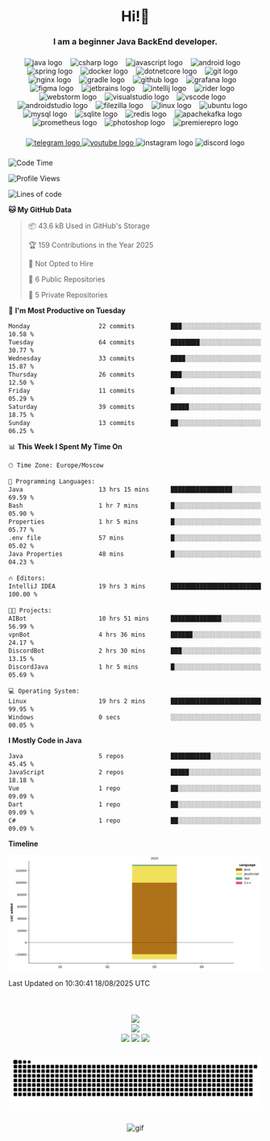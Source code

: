 <h1 align="center">Hi!👋</h1>

###

<h3 align="center">I am a beginner Java BackEnd developer.</h3>

###

<div align="center">
  <img src="https://cdn.jsdelivr.net/gh/devicons/devicon/icons/java/java-original-wordmark.svg" height="54" alt="java logo"  />
  <img width="8" />
  <img src="https://cdn.jsdelivr.net/gh/devicons/devicon/icons/csharp/csharp-original.svg" height="54" alt="csharp logo"  />
  <img width="8" />
  <img src="https://cdn.jsdelivr.net/gh/devicons/devicon/icons/javascript/javascript-plain.svg" height="54" alt="javascript logo"  />
  <img width="8" />
  <img src="https://cdn.jsdelivr.net/gh/devicons/devicon/icons/android/android-plain-wordmark.svg" height="54" alt="android logo"  />
  <img width="8" />
  <img src="https://cdn.jsdelivr.net/gh/devicons/devicon/icons/spring/spring-original-wordmark.svg" height="54" alt="spring logo"  />
  <img width="8" />
  <img src="https://cdn.jsdelivr.net/gh/devicons/devicon/icons/docker/docker-original-wordmark.svg" height="54" alt="docker logo"  />
  <img width="8" />
  <img src="https://cdn.jsdelivr.net/gh/devicons/devicon/icons/dotnetcore/dotnetcore-original.svg" height="54" alt="dotnetcore logo"  />
  <img width="8" />
  <img src="https://cdn.jsdelivr.net/gh/devicons/devicon/icons/git/git-plain-wordmark.svg" height="54" alt="git logo"  />
  <img width="8" />
  <img src="https://cdn.jsdelivr.net/gh/devicons/devicon/icons/nginx/nginx-original.svg" height="54" alt="nginx logo"  />
  <img width="8" />
  <img src="https://cdn.jsdelivr.net/gh/devicons/devicon/icons/gradle/gradle-original-wordmark.svg" height="54" alt="gradle logo"  />
  <img width="8" />
  <img src="https://cdn.jsdelivr.net/gh/devicons/devicon/icons/github/github-original-wordmark.svg" height="54" alt="github logo"  />
  <img width="8" />
  <img src="https://cdn.jsdelivr.net/gh/devicons/devicon/icons/grafana/grafana-original-wordmark.svg" height="54" alt="grafana logo"  />
  <img width="8" />
  <img src="https://cdn.jsdelivr.net/gh/devicons/devicon/icons/figma/figma-original.svg" height="54" alt="figma logo"  />
  <img width="8" />
  <img src="https://cdn.jsdelivr.net/gh/devicons/devicon/icons/jetbrains/jetbrains-original.svg" height="54" alt="jetbrains logo"  />
  <img width="8" />
  <img src="https://cdn.jsdelivr.net/gh/devicons/devicon/icons/intellij/intellij-original.svg" height="54" alt="intellij logo"  />
  <img width="8" />
  <img src="https://cdn.jsdelivr.net/gh/devicons/devicon/icons/rider/rider-original.svg" height="54" alt="rider logo"  />
  <img width="8" />
  <img src="https://cdn.jsdelivr.net/gh/devicons/devicon/icons/webstorm/webstorm-original.svg" height="54" alt="webstorm logo"  />
  <img width="8" />
  <img src="https://cdn.jsdelivr.net/gh/devicons/devicon/icons/visualstudio/visualstudio-plain-wordmark.svg" height="54" alt="visualstudio logo"  />
  <img width="8" />
  <img src="https://cdn.jsdelivr.net/gh/devicons/devicon/icons/vscode/vscode-original-wordmark.svg" height="54" alt="vscode logo"  />
  <img width="8" />
  <img src="https://cdn.jsdelivr.net/gh/devicons/devicon/icons/androidstudio/androidstudio-plain-wordmark.svg" height="54" alt="androidstudio logo"  />
  <img width="8" />
  <img src="https://cdn.jsdelivr.net/gh/devicons/devicon/icons/filezilla/filezilla-plain-wordmark.svg" height="54" alt="filezilla logo"  />
  <img width="8" />
  <img src="https://cdn.jsdelivr.net/gh/devicons/devicon/icons/linux/linux-original.svg" height="54" alt="linux logo"  />
  <img width="8" />
  <img src="https://cdn.jsdelivr.net/gh/devicons/devicon/icons/ubuntu/ubuntu-plain.svg" height="54" alt="ubuntu logo"  />
  <img width="8" />
  <img src="https://cdn.jsdelivr.net/gh/devicons/devicon/icons/mysql/mysql-original-wordmark.svg" height="54" alt="mysql logo"  />
  <img width="8" />
  <img src="https://cdn.jsdelivr.net/gh/devicons/devicon/icons/sqlite/sqlite-original-wordmark.svg" height="54" alt="sqlite logo"  />
  <img width="8" />
  <img src="https://cdn.jsdelivr.net/gh/devicons/devicon/icons/redis/redis-original-wordmark.svg" height="54" alt="redis logo"  />
  <img width="8" />
  <img src="https://cdn.jsdelivr.net/gh/devicons/devicon/icons/apachekafka/apachekafka-original-wordmark.svg" height="54" alt="apachekafka logo"  />
  <img width="8" />
  <img src="https://cdn.jsdelivr.net/gh/devicons/devicon/icons/prometheus/prometheus-original-wordmark.svg" height="54" alt="prometheus logo"  />
  <img width="8" />
  <img src="https://cdn.jsdelivr.net/gh/devicons/devicon/icons/photoshop/photoshop-plain.svg" height="54" alt="photoshop logo"  />
  <img width="8" />
  <img src="https://cdn.jsdelivr.net/gh/devicons/devicon/icons/premierepro/premierepro-plain.svg" height="54" alt="premierepro logo"  />
</div>

###

<div align="center">
  <a href="t.me/son_of_dev228" target="_blank">
    <img src="https://img.shields.io/static/v1?message=Telegram&logo=telegram&label=&color=2CA5E0&logoColor=white&labelColor=&style=for-the-badge" height="25" alt="telegram logo"  />
  </a>
  <a href="https://www.youtube.com/@marensovich228" target="_blank">
    <img src="https://img.shields.io/static/v1?message=Youtube&logo=youtube&label=&color=FF0000&logoColor=white&labelColor=&style=for-the-badge" height="25" alt="youtube logo"  />
  </a>
  <img src="https://img.shields.io/static/v1?message=Instagram&logo=instagram&label=&color=E4405F&logoColor=white&labelColor=&style=for-the-badge" height="25" alt="instagram logo"  />
  <img src="https://img.shields.io/static/v1?message=Discord&logo=discord&label=&color=7289DA&logoColor=white&labelColor=&style=for-the-badge" height="25" alt="discord logo"  />
</div>

###


<!--START_SECTION:waka-->
![Code Time](http://img.shields.io/badge/Code%20Time-92%20hrs%201%20min-blue)

![Profile Views](http://img.shields.io/badge/Profile%20Views-96-blue)

![Lines of code](https://img.shields.io/badge/From%20Hello%20World%20I%27ve%20Written-48.4%20thousand%20lines%20of%20code-blue)

**🐱 My GitHub Data** 

> 📦 43.6 kB Used in GitHub's Storage 
 > 
> 🏆 159 Contributions in the Year 2025
 > 
> 🚫 Not Opted to Hire
 > 
> 📜 6 Public Repositories 
 > 
> 🔑 5 Private Repositories 
 > 
📅 **I'm Most Productive on Tuesday** 

```text
Monday                   22 commits          ███░░░░░░░░░░░░░░░░░░░░░░   10.58 % 
Tuesday                  64 commits          ████████░░░░░░░░░░░░░░░░░   30.77 % 
Wednesday                33 commits          ████░░░░░░░░░░░░░░░░░░░░░   15.87 % 
Thursday                 26 commits          ███░░░░░░░░░░░░░░░░░░░░░░   12.50 % 
Friday                   11 commits          █░░░░░░░░░░░░░░░░░░░░░░░░   05.29 % 
Saturday                 39 commits          █████░░░░░░░░░░░░░░░░░░░░   18.75 % 
Sunday                   13 commits          ██░░░░░░░░░░░░░░░░░░░░░░░   06.25 % 
```


📊 **This Week I Spent My Time On** 

```text
🕑︎ Time Zone: Europe/Moscow

💬 Programming Languages: 
Java                     13 hrs 15 mins      █████████████████░░░░░░░░   69.59 % 
Bash                     1 hr 7 mins         █░░░░░░░░░░░░░░░░░░░░░░░░   05.90 % 
Properties               1 hr 5 mins         █░░░░░░░░░░░░░░░░░░░░░░░░   05.77 % 
.env file                57 mins             █░░░░░░░░░░░░░░░░░░░░░░░░   05.02 % 
Java Properties          48 mins             █░░░░░░░░░░░░░░░░░░░░░░░░   04.23 % 

🔥 Editors: 
IntelliJ IDEA            19 hrs 3 mins       █████████████████████████   100.00 % 

🐱‍💻 Projects: 
AIBot                    10 hrs 51 mins      ██████████████░░░░░░░░░░░   56.99 % 
vpnBot                   4 hrs 36 mins       ██████░░░░░░░░░░░░░░░░░░░   24.17 % 
DiscordBot               2 hrs 30 mins       ███░░░░░░░░░░░░░░░░░░░░░░   13.15 % 
DiscordJava              1 hr 5 mins         █░░░░░░░░░░░░░░░░░░░░░░░░   05.69 % 

💻 Operating System: 
Linux                    19 hrs 2 mins       █████████████████████████   99.95 % 
Windows                  0 secs              ░░░░░░░░░░░░░░░░░░░░░░░░░   00.05 % 
```

**I Mostly Code in Java** 

```text
Java                     5 repos             ███████████░░░░░░░░░░░░░░   45.45 % 
JavaScript               2 repos             █████░░░░░░░░░░░░░░░░░░░░   18.18 % 
Vue                      1 repo              ██░░░░░░░░░░░░░░░░░░░░░░░   09.09 % 
Dart                     1 repo              ██░░░░░░░░░░░░░░░░░░░░░░░   09.09 % 
C#                       1 repo              ██░░░░░░░░░░░░░░░░░░░░░░░   09.09 % 
```



**Timeline**

![Lines of Code chart](https://raw.githubusercontent.com/marensovich/marensovich/main/assets/bar_graph.png)


 Last Updated on 10:30:41 18/08/2025 UTC
<!--END_SECTION:waka-->


###

<br clear="both">

<div align="center">
  
![](https://github-readme-stats.vercel.app/api?username=marensovich&theme=dark&hide_border=false&include_all_commits=true&count_private=true)<br/>
![](https://nirzak-streak-stats.vercel.app/?user=marensovich&theme=dark&hide_border=false)<br/>
![](https://github-readme-stats.vercel.app/api/top-langs/?username=marensovich&theme=dark&hide_border=false&include_all_commits=true&count_private=true&layout=compact)
![](https://github-profile-trophy.vercel.app/?username=marensovich&theme=radical&no-frame=false&no-bg=true&margin-w=4)
![](https://github-contributor-stats.vercel.app/api?username=marensovich&limit=5&theme=dark&combine_all_yearly_contributions=true)

</div>

###


<div align="center">
  <picture>
    <source media="(prefers-color-scheme: dark)" srcset="https://raw.githubusercontent.com/marensovich/marensovich/output/github-contribution-grid-snake-dark.svg">
    <source media="(prefers-color-scheme: light)" srcset="https://raw.githubusercontent.com/marensovich/marensovich/output/github-contribution-grid-snake.svg">
    <img alt="github contribution grid snake animation" src="https://raw.githubusercontent.com/marensovich/marensovich/output/github-contribution-grid-snake.svg">
</picture>    
</div>

###

<div align="center">
  <img src="https://github.com/marensovich/About/blob/main/ISLEOFMANTT_1.gif" alt="gif"  />
</div>


###
